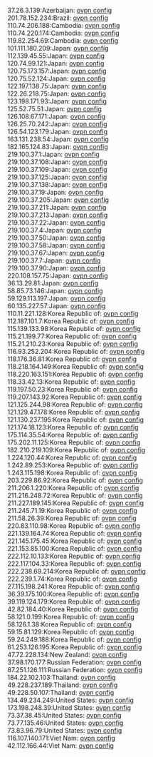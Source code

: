 37.26.3.139:Azerbaijan: [ovpn config](vpn/37_26_3_139.ovpn)  
201.78.152.234:Brazil: [ovpn config](vpn/201_78_152_234.ovpn)  
110.74.206.188:Cambodia: [ovpn config](vpn/110_74_206_188.ovpn)  
110.74.220.174:Cambodia: [ovpn config](vpn/110_74_220_174.ovpn)  
119.82.254.69:Cambodia: [ovpn config](vpn/119_82_254_69.ovpn)  
101.111.180.209:Japan: [ovpn config](vpn/101_111_180_209.ovpn)  
112.139.45.55:Japan: [ovpn config](vpn/112_139_45_55.ovpn)  
120.74.99.121:Japan: [ovpn config](vpn/120_74_99_121.ovpn)  
120.75.173.157:Japan: [ovpn config](vpn/120_75_173_157.ovpn)  
120.75.52.124:Japan: [ovpn config](vpn/120_75_52_124.ovpn)  
122.197.138.75:Japan: [ovpn config](vpn/122_197_138_75.ovpn)  
122.26.218.75:Japan: [ovpn config](vpn/122_26_218_75.ovpn)  
123.198.171.93:Japan: [ovpn config](vpn/123_198_171_93.ovpn)  
125.52.75.51:Japan: [ovpn config](vpn/125_52_75_51.ovpn)  
126.108.67.171:Japan: [ovpn config](vpn/126_108_67_171.ovpn)  
126.25.70.242:Japan: [ovpn config](vpn/126_25_70_242.ovpn)  
126.54.123.179:Japan: [ovpn config](vpn/126_54_123_179.ovpn)  
163.131.238.54:Japan: [ovpn config](vpn/163_131_238_54.ovpn)  
182.165.124.83:Japan: [ovpn config](vpn/182_165_124_83.ovpn)  
219.100.37.1:Japan: [ovpn config](vpn/219_100_37_1.ovpn)  
219.100.37.108:Japan: [ovpn config](vpn/219_100_37_108.ovpn)  
219.100.37.109:Japan: [ovpn config](vpn/219_100_37_109.ovpn)  
219.100.37.125:Japan: [ovpn config](vpn/219_100_37_125.ovpn)  
219.100.37.138:Japan: [ovpn config](vpn/219_100_37_138.ovpn)  
219.100.37.19:Japan: [ovpn config](vpn/219_100_37_19.ovpn)  
219.100.37.205:Japan: [ovpn config](vpn/219_100_37_205.ovpn)  
219.100.37.211:Japan: [ovpn config](vpn/219_100_37_211.ovpn)  
219.100.37.213:Japan: [ovpn config](vpn/219_100_37_213.ovpn)  
219.100.37.22:Japan: [ovpn config](vpn/219_100_37_22.ovpn)  
219.100.37.4:Japan: [ovpn config](vpn/219_100_37_4.ovpn)  
219.100.37.50:Japan: [ovpn config](vpn/219_100_37_50.ovpn)  
219.100.37.58:Japan: [ovpn config](vpn/219_100_37_58.ovpn)  
219.100.37.67:Japan: [ovpn config](vpn/219_100_37_67.ovpn)  
219.100.37.7:Japan: [ovpn config](vpn/219_100_37_7.ovpn)  
219.100.37.90:Japan: [ovpn config](vpn/219_100_37_90.ovpn)  
220.108.157.75:Japan: [ovpn config](vpn/220_108_157_75.ovpn)  
36.13.29.81:Japan: [ovpn config](vpn/36_13_29_81.ovpn)  
58.85.73.146:Japan: [ovpn config](vpn/58_85_73_146.ovpn)  
59.129.113.197:Japan: [ovpn config](vpn/59_129_113_197.ovpn)  
60.135.227.57:Japan: [ovpn config](vpn/60_135_227_57.ovpn)  
110.11.221.128:Korea Republic of: [ovpn config](vpn/110_11_221_128.ovpn)  
112.187.101.7:Korea Republic of: [ovpn config](vpn/112_187_101_7.ovpn)  
115.139.133.98:Korea Republic of: [ovpn config](vpn/115_139_133_98.ovpn)  
115.21.199.77:Korea Republic of: [ovpn config](vpn/115_21_199_77.ovpn)  
115.21.210.23:Korea Republic of: [ovpn config](vpn/115_21_210_23.ovpn)  
116.93.252.204:Korea Republic of: [ovpn config](vpn/116_93_252_204.ovpn)  
118.176.36.81:Korea Republic of: [ovpn config](vpn/118_176_36_81.ovpn)  
118.218.164.149:Korea Republic of: [ovpn config](vpn/118_218_164_149.ovpn)  
118.220.163.151:Korea Republic of: [ovpn config](vpn/118_220_163_151.ovpn)  
118.33.42.13:Korea Republic of: [ovpn config](vpn/118_33_42_13.ovpn)  
119.197.50.23:Korea Republic of: [ovpn config](vpn/119_197_50_23.ovpn)  
119.207.143.92:Korea Republic of: [ovpn config](vpn/119_207_143_92.ovpn)  
121.125.244.98:Korea Republic of: [ovpn config](vpn/121_125_244_98.ovpn)  
121.129.47.178:Korea Republic of: [ovpn config](vpn/121_129_47_178.ovpn)  
121.130.237.195:Korea Republic of: [ovpn config](vpn/121_130_237_195.ovpn)  
121.174.18.123:Korea Republic of: [ovpn config](vpn/121_174_18_123.ovpn)  
175.114.35.54:Korea Republic of: [ovpn config](vpn/175_114_35_54.ovpn)  
175.202.11.125:Korea Republic of: [ovpn config](vpn/175_202_11_125.ovpn)  
182.210.219.109:Korea Republic of: [ovpn config](vpn/182_210_219_109.ovpn)  
1.224.120.44:Korea Republic of: [ovpn config](vpn/1_224_120_44.ovpn)  
1.242.89.253:Korea Republic of: [ovpn config](vpn/1_242_89_253.ovpn)  
1.243.115.198:Korea Republic of: [ovpn config](vpn/1_243_115_198.ovpn)  
203.229.86.92:Korea Republic of: [ovpn config](vpn/203_229_86_92.ovpn)  
211.206.1.220:Korea Republic of: [ovpn config](vpn/211_206_1_220.ovpn)  
211.216.248.72:Korea Republic of: [ovpn config](vpn/211_216_248_72.ovpn)  
211.227.189.145:Korea Republic of: [ovpn config](vpn/211_227_189_145.ovpn)  
211.245.71.19:Korea Republic of: [ovpn config](vpn/211_245_71_19.ovpn)  
211.58.26.39:Korea Republic of: [ovpn config](vpn/211_58_26_39.ovpn)  
220.83.110.98:Korea Republic of: [ovpn config](vpn/220_83_110_98.ovpn)  
221.139.164.74:Korea Republic of: [ovpn config](vpn/221_139_164_74.ovpn)  
221.145.175.45:Korea Republic of: [ovpn config](vpn/221_145_175_45.ovpn)  
221.153.85.100:Korea Republic of: [ovpn config](vpn/221_153_85_100.ovpn)  
222.112.10.133:Korea Republic of: [ovpn config](vpn/222_112_10_133.ovpn)  
222.117.104.33:Korea Republic of: [ovpn config](vpn/222_117_104_33.ovpn)  
222.238.69.214:Korea Republic of: [ovpn config](vpn/222_238_69_214.ovpn)  
222.239.1.74:Korea Republic of: [ovpn config](vpn/222_239_1_74.ovpn)  
27.115.198.241:Korea Republic of: [ovpn config](vpn/27_115_198_241.ovpn)  
36.39.175.100:Korea Republic of: [ovpn config](vpn/36_39_175_100.ovpn)  
39.119.124.179:Korea Republic of: [ovpn config](vpn/39_119_124_179.ovpn)  
42.82.184.40:Korea Republic of: [ovpn config](vpn/42_82_184_40.ovpn)  
58.121.0.199:Korea Republic of: [ovpn config](vpn/58_121_0_199.ovpn)  
58.126.1.38:Korea Republic of: [ovpn config](vpn/58_126_1_38.ovpn)  
59.15.81.129:Korea Republic of: [ovpn config](vpn/59_15_81_129.ovpn)  
59.24.249.188:Korea Republic of: [ovpn config](vpn/59_24_249_188.ovpn)  
61.253.126.195:Korea Republic of: [ovpn config](vpn/61_253_126_195.ovpn)  
47.72.228.134:New Zealand: [ovpn config](vpn/47_72_228_134.ovpn)  
37.98.170.177:Russian Federation: [ovpn config](vpn/37_98_170_177.ovpn)  
87.251.126.111:Russian Federation: [ovpn config](vpn/87_251_126_111.ovpn)  
184.22.102.103:Thailand: [ovpn config](vpn/184_22_102_103.ovpn)  
49.228.237.189:Thailand: [ovpn config](vpn/49_228_237_189.ovpn)  
49.228.50.107:Thailand: [ovpn config](vpn/49_228_50_107.ovpn)  
134.49.234.249:United States: [ovpn config](vpn/134_49_234_249.ovpn)  
173.198.248.39:United States: [ovpn config](vpn/173_198_248_39.ovpn)  
73.37.38.45:United States: [ovpn config](vpn/73_37_38_45.ovpn)  
73.77.135.46:United States: [ovpn config](vpn/73_77_135_46.ovpn)  
73.83.96.79:United States: [ovpn config](vpn/73_83_96_79.ovpn)  
116.107.140.171:Viet Nam: [ovpn config](vpn/116_107_140_171.ovpn)  
42.112.166.44:Viet Nam: [ovpn config](vpn/42_112_166_44.ovpn)  
